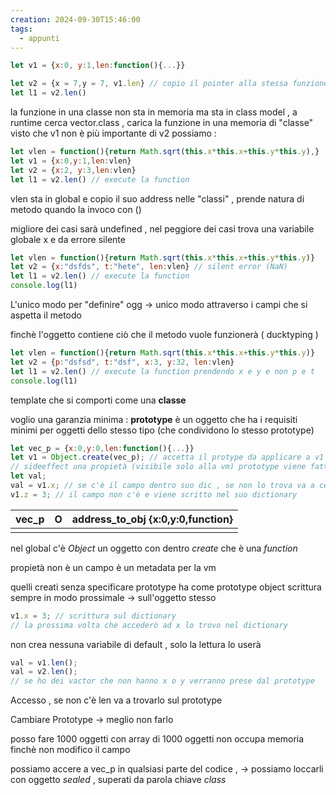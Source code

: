 ```yaml
---
creation: 2024-09-30T15:46:00
tags:
  - appunti
---
```

```js
let v1 = {x:0, y:1,len:function(){...}}
```

```js
let v2 = {x = 7,y = 7, v1.len} // copio il pointer alla stessa funzione 
let l1 = v2.len()
```

la funzione in una classe non sta in memoria ma sta in class model , a runtime cerca vector.class , carica la funzione in una memoria di "classe"
visto che v1 non è più importante di v2 possiamo : 
```js
let vlen = function(){return Math.sqrt(this.x*this.x+this.y*this.y),}
let v1 = {x:0,y:1,len:vlen}
let v2 = {x:2, y:3,len:vlen}
let l1 = v2.len() // execute la function
```

vlen sta in global e copio il suo address nelle "classi" , prende natura di metodo quando la invoco con ()

migliore dei casi sarà undefined , nel peggiore dei casi trova una variabile globale x e da errore silente

```js
let vlen = function(){return Math.sqrt(this.x*this.x+this.y*this.y)}
let v2 = {x:"dsfds", t:"hete", len:vlen} // silent error (NaN)
let l1 = v2.len() // execute la function
console.log(l1) 
```
 
L'unico modo per "definire" ogg -> unico modo attraverso i campi che si aspetta il metodo 

finchè l'oggetto contiene ciò che il metodo vuole funzionerà ( ducktyping )
```js
let vlen = function(){return Math.sqrt(this.x*this.x+this.y*this.y)}
let v2 = {p:"dsfsd", t:"dsf", x:3, y:32, len:vlen}
let l1 = v2.len() // execute la function prendendo x e y e non p e t
console.log(l1) 
```



template che si comporti come una **classe**

voglio una garanzia minima : 
**prototype**
è un oggetto che ha i requisiti minimi per oggetti dello stesso tipo (che condividono lo stesso prototype)


```js
let vec_p = {x:0,y:0,len:function(){...}}
let v1 = Object.create(vec_p); // accetta il protype da applicare a v1 
// sideeffect una propietà (visibile solo alla vm) prototype viene fatta puntare a vec_p
let val;
val = v1.x; // se c'è il campo dentro suo dic , se non lo trova va a cercare nella sua catena di prototye  
v1.z = 3; // il campo non c'è e viene scritto nel suo dictionary
```

| vec_p | O   | address_to_obj {x:0,y:0,function} |
| ----- | --- | --------------------------------- |
|       |     |                                   |
nel global c'è *Object* un oggetto con dentro *create* che è una *function* 

propietà non è un campo è un metadata per la vm

quelli creati senza specificare prototype ha come prototype object
scrittura sempre in modo prossimale -> sull'oggetto stesso 

```js
v1.x = 3; // scrittura sul dictionary
// la prossima volta che accederò ad x lo trovo nel dictionary
```

non crea nessuna variabile di default , solo la lettura lo userà 
```js
val = v1.len();
val = v2.len();
// se ho dei vactor che non hanno x o y verranno prese dal prototype
```

Accesso , se non c'è len va a trovarlo sul prototype

Cambiare Prototype -> meglio non farlo

posso fare 1000 oggetti con array di 1000 oggetti non occupa memoria finchè non modifico il campo 

possiamo accere a vec_p in qualsiasi parte del codice , -> possiamo loccarli con oggetto *sealed* , superati da parola chiave *class*

